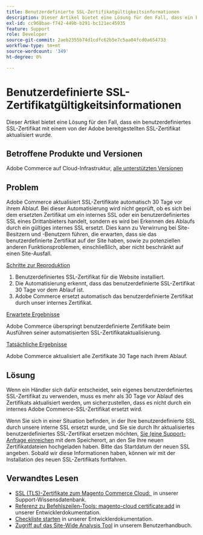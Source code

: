 ```yaml
---
title: Benutzerdefinierte SSL-Zertifikatgültigkeitsinformationen
description: Dieser Artikel bietet eine Lösung für den Fall, dass ein benutzerdefiniertes SSL-Zertifikat mit einem von der Adobe bereitgestellten SSL-Zertifikat aktualisiert wurde.
exl-id: cc968bae-f742-449b-b291-bc121ec45935
feature: Support
role: Developer
source-git-commit: 2aeb2355b74d1cdfc62b5e7c5aa04fcd0a654733
workflow-type: tm+mt
source-wordcount: '349'
ht-degree: 0%

---
```


# Benutzerdefinierte SSL-Zertifikatgültigkeitsinformationen

Dieser Artikel bietet eine Lösung für den Fall, dass ein benutzerdefiniertes SSL-Zertifikat mit einem von der Adobe bereitgestellten SSL-Zertifikat aktualisiert wurde.

## Betroffene Produkte und Versionen

Adobe Commerce auf Cloud-Infrastruktur, [alle unterstützten Versionen](https://magento.com/sites/default/files/magento-software-lifecycle-policy.pdf)

## Problem

Adobe Commerce aktualisiert SSL-Zertifikate automatisch 30 Tage vor ihrem Ablauf. Bei dieser Automatisierung wird nicht geprüft, ob es sich bei dem ersetzten Zertifikat um ein internes SSL oder ein benutzerdefiniertes SSL eines Drittanbieters handelt, sondern es wird bei Erkennen des Ablaufs durch ein gültiges internes SSL ersetzt. Dies kann zu Verwirrung bei Site-Besitzern und -Benutzern führen, die erwarten, dass sie das benutzerdefinierte Zertifikat auf der Site haben, sowie zu potenziellen anderen Funktionsproblemen, einschließlich, aber nicht beschränkt auf einen Site-Ausfall.

<u>Schritte zur Reproduktion</u>

1. Benutzerdefiniertes SSL-Zertifikat für die Website installiert.
1. Die Automatisierung erkennt, dass das benutzerdefinierte SSL-Zertifikat 30 Tage vor dem Ablauf ist.
1. Adobe Commerce ersetzt automatisch das benutzerdefinierte Zertifikat durch unser internes Zertifikat.

<u>Erwartete Ergebnisse</u>

Adobe Commerce überspringt benutzerdefinierte Zertifikate beim Ausführen seiner automatisierten SSL-Zertifikataktualisierung.

<u>Tatsächliche Ergebnisse</u>

Adobe Commerce aktualisiert alle Zertifikate 30 Tage nach ihrem Ablauf.

## Lösung

Wenn ein Händler sich dafür entscheidet, sein eigenes benutzerdefiniertes SSL-Zertifikat zu verwenden, muss es mehr als 30 Tage vor Ablauf des Zertifikats aktualisiert werden, um sicherzustellen, dass es nicht durch ein internes Adobe Commerce-SSL-Zertifikat ersetzt wird.

Wenn Sie sich in einer Situation befinden, in der Ihre benutzerdefinierte SSL durch unsere interne SSL ersetzt wurde, und Sie sie durch Ihr aktualisiertes benutzerdefiniertes SSL-Zertifikat ersetzen möchten, [&#x200B; Sie (eine Support-Anfrage einreichen](/help/help-center-guide/help-center/magento-help-center-user-guide.md#submit-ticket) mit dem Speicherort, an den Sie Ihre neuen Zertifikatdateien hochgeladen haben. Bitte das Startdatum der neuen SSL angeben. Sobald wir diese Informationen haben, können wir mit der Installation des neuen SSL-Zertifikats fortfahren.

## Verwandtes Lesen

* [SSL (TLS)-Zertifikate zum Magento Commerce Cloud: &#x200B;](/help/how-to/general/ssl-tls-certificates-for-magento-commerce-cloud-faq.md) in unserer Support-Wissensdatenbank.
* [Referenz zu Befehlszeilen-Tools: magento-cloud certificate:add](https://experienceleague.adobe.com/de/docs/commerce-cloud-service/user-guide/dev-tools/cloud-cli/cloud-cli-reference#certificateadd) in unserer Entwicklerdokumentation.
* [Checkliste starten](https://experienceleague.adobe.com/de/docs/commerce-cloud-service/user-guide/launch/checklist) in unserer Entwicklerdokumentation.
* [Zugriff auf das Site-Wide Analysis Tool](https://experienceleague.adobe.com/de/docs/commerce-operations/tools/site-wide-analysis-tool/access#step-2-access-site-wide-analysis-tool) in unserem Benutzerhandbuch.
